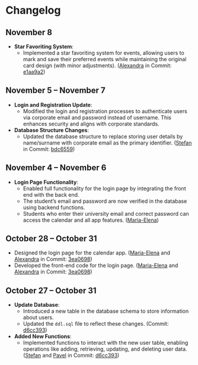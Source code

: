 # Changelog

## November 8
- **Star Favoriting System**:
  - Implemented a star favoriting system for events, allowing users to mark and save their preferred events while maintaining the original card design (with minor adjustments). ([Alexandra](https://github.com/AlexandraB-C) in Commit: [e1aa9a2](https://github.com/IsStephy/EventLink/commit/e1aa9a2b195940c02aa80275658826ffc66cb97a))

## November 5 – November 7
- **Login and Registration Update**:
  - Modified the login and registration processes to authenticate users via corporate email and password instead of username. This enhances security and aligns with corporate standards.
- **Database Structure Changes**:
  - Updated the database structure to replace storing user details by name/surname with corporate email as the primary identifier. ([Ștefan](https://github.com/IsStephy) in Commit: [bdc6559](https://github.com/IsStephy/EventLink/commit/bdc6559e2fff7ce1b4f10ea0c294d6175985d02c))

## November 4 – November 6
- **Login Page Functionality**:
  - Enabled full functionality for the login page by integrating the front end with the back end.
  - The student’s email and password are now verified in the database using backend functions.
  - Students who enter their university email and correct password can access the calendar and all app features. ([Maria-Elena](https://github.com/mariaelenabotnari))

## October 28 – October 31
- Designed the login page for the calendar app. ([Maria-Elena](https://github.com/mariaelenabotnari) and [Alexandra](https://github.com/AlexandraB-C) in Commit: [3ea0698](https://github.com/IsStephy/EventLink/commit/3ea0698d0cd848976ece7cf364a631d4e3bf8bc9))
- Developed the front-end code for the login page. ([Maria-Elena](https://github.com/mariaelenabotnari) and [Alexandra](https://github.com/AlexandraB-C) in Commit: [3ea0698](https://github.com/IsStephy/EventLink/commit/3ea0698d0cd848976ece7cf364a631d4e3bf8bc9))

## October 27 – October 31
- **Update Database**:
  - Introduced a new table in the database schema to store information about users.
  - Updated the `ddl.sql` file to reflect these changes. (Commit: [d6cc393](https://github.com/IsStephy/EventLink/commit/1fe47cc1fc1d8c810c28bb5d2b8304a5514a03eb))
- **Added New Functions**:
  - Implemented functions to interact with the new user table, enabling operations like adding, retrieving, updating, and deleting user data. ([Ștefan](https://github.com/IsStephy) and [Pavel](https://github.com/pavelcium23) in Commit: [d6cc393](https://github.com/IsStephy/EventLink/commit/1fe47cc1fc1d8c810c28bb5d2b8304a5514a03eb))
